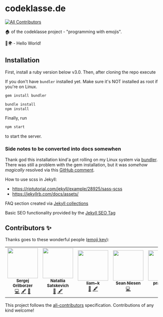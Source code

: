 # codeklasse.de
<!-- ALL-CONTRIBUTORS-BADGE:START - Do not remove or modify this section -->
[![All Contributors](https://img.shields.io/badge/all_contributors-5-orange.svg?style=flat-square)](#contributors-)
<!-- ALL-CONTRIBUTORS-BADGE:END -->
:house: of the codeklasse project - "programming with emojis".

👋🌍 - Hello World!

## Installation
First, install a ruby version below v3.0.
Then, after cloning the repo execute

If you don't have `bundler` installed yet.
Make sure it's NOT installed as root if you're on Linux.

```bash
gem install bundler
```

```bash
bundle install
npm install
```

Finally, run

```bash
npm start
```

to start the server.

### Side notes to be converted into docs somewhen
Thank god this installation kind'a got rolling on my Linux system via [bundler](https://jekyllrb.com/tutorials/using-jekyll-with-bundler/).
There was still a problem with the gem installation,
but it was *somehow magically* resolved via this [GitHub comment](https://github.com/rubygems/rubygems/issues/4555#issuecomment-933369147).

How to use scss in Jekyll: 
- https://riptutorial.com/jekyll/example/28925/sass-scss
- https://jekyllrb.com/docs/assets/

FAQ section created via [Jekyll collections](https://jekyllrb.com/docs/collections/)

Basic SEO functionality provided by the [Jekyll SEO Tag](https://github.com/jekyll/jekyll-seo-tag/blob/master/docs/installation.md)
## Contributors ✨

Thanks goes to these wonderful people ([emoji key](https://allcontributors.org/docs/en/emoji-key)):

<!-- ALL-CONTRIBUTORS-LIST:START - Do not remove or modify this section -->
<!-- prettier-ignore-start -->
<!-- markdownlint-disable -->
<table>
  <tr>
    <td align="center"><a href="https://sergej.grilborzer.de/"><img src="https://avatars.githubusercontent.com/u/23424538?v=4?s=100" width="100px;" alt=""/><br /><sub><b>Sergej Grilborzer</b></sub></a><br /><a href="https://github.com/codeklasse/codeklasse.de/commits?author=s-gbz" title="Code">💻</a> <a href="#content-s-gbz" title="Content">🖋</a> <a href="#business-s-gbz" title="Business development">💼</a></td>
    <td align="center"><a href="https://github.com/tatosha"><img src="https://avatars.githubusercontent.com/u/62521045?v=4?s=100" width="100px;" alt=""/><br /><sub><b>Natallia Satskevich</b></sub></a><br /><a href="#blog-tatosha" title="Blogposts">📝</a> <a href="#content-tatosha" title="Content">🖋</a></td>
    <td align="center"><a href="https://github.com/liam-k"><img src="https://avatars.githubusercontent.com/u/34057943?v=4?s=100" width="100px;" alt=""/><br /><sub><b>liam-k</b></sub></a><br /><a href="#design-liam-k" title="Design">🎨</a> <a href="#content-liam-k" title="Content">🖋</a></td>
    <td align="center"><a href="https://www.seanniesen.digital/"><img src="https://avatars.githubusercontent.com/u/7483224?v=4?s=100" width="100px;" alt=""/><br /><sub><b>Sean Niesen</b></sub></a><br /><a href="https://github.com/codeklasse/codeklasse.de/commits?author=seann1" title="Code">💻</a></td>
    <td align="center"><a href="https://github.com/pramod74"><img src="https://avatars.githubusercontent.com/u/11723826?v=4?s=100" width="100px;" alt=""/><br /><sub><b>pramod74</b></sub></a><br /><a href="https://github.com/codeklasse/codeklasse.de/commits?author=pramod74" title="Code">💻</a></td>
  </tr>
</table>

<!-- markdownlint-restore -->
<!-- prettier-ignore-end -->

<!-- ALL-CONTRIBUTORS-LIST:END -->

This project follows the [all-contributors](https://github.com/all-contributors/all-contributors) specification. Contributions of any kind welcome!